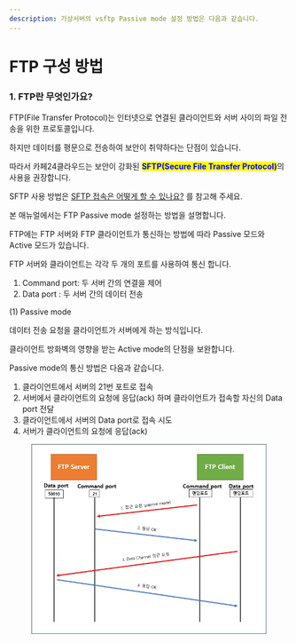 ```yaml
---
description: 가상서버의 vsftp Passive mode 설정 방법은 다음과 같습니다.
---
```


# FTP 구성 방법

### 1. FTP란 무엇인가요?

FTP(File Transfer Protocol)는 인터넷으로 연결된 클라이언트와 서버 사이의 파일 전송을 위한 프로토콜입니다.

하지만 데이터를 평문으로 전송하여 보안이 취약하다는 단점이 있습니다.

따라서 카페24클라우드는 보안이 강화된 <mark style="color:blue;">**SFTP(Secure File Transfer Protocol)**</mark>의 사용을 권장합니다.

SFTP 사용 방법은 [SFTP 접속은 어떻게 할 수 있나요?](sftp.md) 를 참고해 주세요.

본 매뉴얼에서는 FTP Passive mode 설정하는 방법을 설명합니다.

&#x20;

FTP에는 FTP 서버와 FTP 클라이언트가 통신하는 방법에 따라 Passive 모드와 Active 모드가 있습니다.

FTP 서버와 클라이언트는 각각 두 개의 포트를 사용하여 통신 합니다.

1. Command port: 두 서버 간의 연결을 제어
2. Data port : 두 서버 간의 데이터 전송

&#x20;

(1) Passive mode

데이터 전송 요청을 클라이언트가 서버에게 하는 방식입니다.

클라이언트 방화벽의 영향을 받는 Active mode의 단점을 보완합니다.

Passive mode의 통신 방법은 다음과 같습니다.



1. 클라이언트에서 서버의 21번 포트로 접속
2. 서버에서 클라이언트의 요청에 응답(ack) 하며 클라이언트가 접속할 자신의 Data port 전달
3. 클라이언트에서 서버의 Data port로 접속 시도
4. 서버가 클라이언트의 요청에 응답(ack)

<figure><img src="../../../.gitbook/assets/image (2).png" alt=""><figcaption></figcaption></figure>





